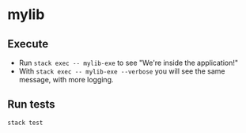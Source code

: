 # mylib

## Execute  

* Run `stack exec -- mylib-exe` to see "We're inside the application!"
* With `stack exec -- mylib-exe --verbose` you will see the same message, with more logging.

## Run tests

`stack test`
